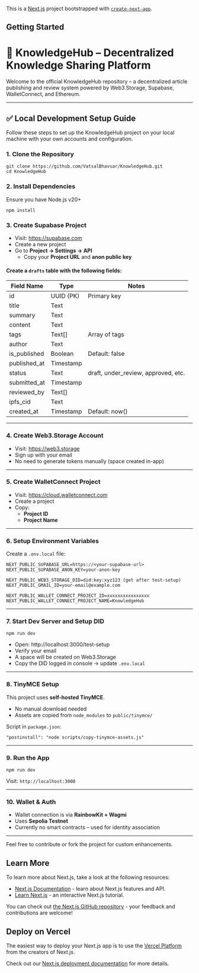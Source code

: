 This is a [Next.js](https://nextjs.org) project bootstrapped with [`create-next-app`](https://nextjs.org/docs/app/api-reference/cli/create-next-app).

## Getting Started

# 🧠 KnowledgeHub – Decentralized Knowledge Sharing Platform

Welcome to the official KnowledgeHub repository – a decentralized article publishing and review system powered by Web3.Storage, Supabase, WalletConnect, and Ethereum.

---

## ✅ Local Development Setup Guide

Follow these steps to set up the KnowledgeHub project on your local machine with your own accounts and configuration.

### 1. Clone the Repository

```
git clone https://github.com/VatsalBhavsar/KnowledgeHub.git
cd KnowledgeHub
```

### 2. Install Dependencies

Ensure you have Node.js v20+

```
npm install
```

### 3. Create Supabase Project

- Visit: https://supabase.com
- Create a new project
- Go to **Project → Settings → API**
  - Copy your **Project URL** and **anon public key**

#### Create a `drafts` table with the following fields:

| Field Name     | Type      | Notes |
|----------------|-----------|-------|
| id             | UUID (PK) | Primary key |
| title          | Text      |        |
| summary        | Text      |        |
| content        | Text      |        |
| tags           | Text[]    | Array of tags |
| author         | Text      |        |
| is_published   | Boolean   | Default: false |
| published_at   | Timestamp |        |
| status         | Text      | draft, under_review, approved, etc. |
| submitted_at   | Timestamp |        |
| reviewed_by    | Text[]    |        |
| ipfs_cid       | Text      |        |
| created_at     | Timestamp | Default: now() |

---

### 4. Create Web3.Storage Account

- Visit: https://web3.storage
- Sign up with your email
- No need to generate tokens manually (space created in-app)

---

### 5. Create WalletConnect Project

- Visit: https://cloud.walletconnect.com
- Create a project
- Copy:
  - **Project ID**
  - **Project Name**

---

### 6. Setup Environment Variables

Create a `.env.local` file:

```
NEXT_PUBLIC_SUPABASE_URL=https://<your-supabase-url>
NEXT_PUBLIC_SUPABASE_ANON_KEY=your-anon-key

NEXT_PUBLIC_WEB3_STORAGE_DID=did:key:xyz123 (get after test-setup)
NEXT_PUBLIC_GMAIL_ID=your-email@example.com

NEXT_PUBLIC_WALLET_CONNECT_PROJECT_ID=xxxxxxxxxxxxxxxx
NEXT_PUBLIC_WALLET_CONNECT_PROJECT_NAME=KnowledgeHub
```

---

### 7. Start Dev Server and Setup DID

```
npm run dev
```

- Open: http://localhost:3000/test-setup
- Verify your email
- A space will be created on Web3.Storage
- Copy the DID logged in console → update `.env.local`

---

### 8. TinyMCE Setup

This project uses **self-hosted TinyMCE**.

- No manual download needed
- Assets are copied from `node_modules` to `public/tinymce/`

Script in `package.json`:
```
"postinstall": "node scripts/copy-tinymce-assets.js"
```

---

### 9. Run the App

```
npm run dev
```

Visit: `http://localhost:3000`

---

### 10. Wallet & Auth

- Wallet connection is via **RainbowKit + Wagmi**
- Uses **Sepolia Testnet**
- Currently no smart contracts – used for identity association

---

Feel free to contribute or fork the project for custom enhancements.

## Learn More

To learn more about Next.js, take a look at the following resources:

- [Next.js Documentation](https://nextjs.org/docs) - learn about Next.js features and API.
- [Learn Next.js](https://nextjs.org/learn) - an interactive Next.js tutorial.

You can check out [the Next.js GitHub repository](https://github.com/vercel/next.js) - your feedback and contributions are welcome!

## Deploy on Vercel

The easiest way to deploy your Next.js app is to use the [Vercel Platform](https://vercel.com/new?utm_medium=default-template&filter=next.js&utm_source=create-next-app&utm_campaign=create-next-app-readme) from the creators of Next.js.

Check out our [Next.js deployment documentation](https://nextjs.org/docs/app/building-your-application/deploying) for more details.
